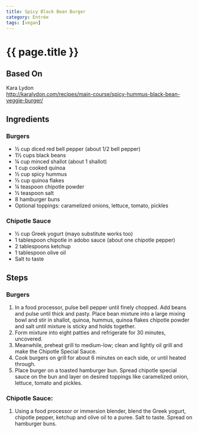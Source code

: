 ```yaml
---
title: Spicy Black Bean Burger
category: Entrée
tags: [vegan]
---
```


# {{ page.title }}

## Based On
Kara Lydon
<br>
<http://karalydon.com/recipes/main-course/spicy-hummus-black-bean-veggie-burger/>

## Ingredients
### Burgers
*   ½ cup diced red bell pepper (about 1/2 bell pepper)
*   1½ cups black beans
*   ¼ cup minced shallot (about 1 shallot)
*   1 cup cooked quinoa
*   ½ cup spicy hummus
*   ⅓ cup quinoa flakes
*   ¼ teaspoon chipotle powder
*   ½ teaspoon salt
*   8 hamburger buns
*   Optional toppings: caramelized onions, lettuce, tomato, pickles

### Chipotle Sauce
*   ½ cup Greek yogurt (mayo substitute works too)
*   1 tablespoon chipotle in adobo sauce (about one chipotle pepper)
*   2 tablespoons ketchup
*   1 tablespoon olive oil
*   Salt to taste

## Steps
### Burgers
1.  In a food processor, pulse bell pepper until finely chopped. Add beans and pulse until thick and pasty. Place bean mixture into a large mixing bowl and stir in shallot, quinoa, hummus, quinoa flakes chipotle powder and salt until mixture is sticky and holds together.
2.  Form mixture into eight patties and refrigerate for 30 minutes, uncovered.
3.  Meanwhile, preheat grill to medium-low; clean and lightly oil grill and make the Chipotle Special Sauce.
4.  Cook burgers on grill for about 6 minutes on each side, or until heated through.
5.  Place burger on a toasted hamburger bun. Spread chipotle special sauce on the bun and layer on desired toppings like caramelized onion, lettuce, tomato and pickles.

### Chipotle Sauce:
1.  Using a food processor or immersion blender, blend the Greek yogurt, chipotle pepper, ketchup and olive oil to a puree. Salt to taste. Spread on hamburger buns.
